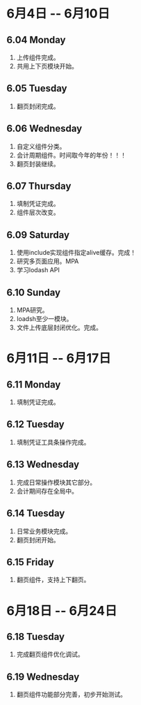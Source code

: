 # 6月4日 -- 6月10日

## 6.04 Monday
1. 上传组件完成。
2. 共用上下页模块开始。

## 6.05 Tuesday
1. 翻页封闭完成。

## 6.06 Wednesday
1. 自定义组件分类。
2. 会计周期组件。时间取今年的年份！！！
3. 翻页封装继续。

## 6.07 Thursday
1. 填制凭证完成。
2. 组件层次改变。

## 6.09 Saturday
1. 使用include实现组件指定alive缓存。完成！
2. 研究多页面应用。MPA
3. 学习lodash API

## 6.10 Sunday
1. MPA研究。
2. loadsh至少一模块。
3. 文件上传底层封闭优化。完成。

# 6月11日 -- 6月17日

## 6.11 Monday
1. 填制凭证完成。

## 6.12 Tuesday
1. 填制凭证工具条操作完成。

## 6.13 Wednesday
1. 完成日常操作模块其它部分。
2. 会计期间存在全局中。

## 6.14 Tuesday
1. 日常业务模块完成。
2. 翻页封闭开始。

## 6.15 Friday
1. 翻页组件，支持上下翻页。

# 6月18日 -- 6月24日

## 6.18 Tuesday
1. 完成翻页组件优化调试。

## 6.19 Wednesday
1. 翻页组件功能部分完善，初步开始测试。